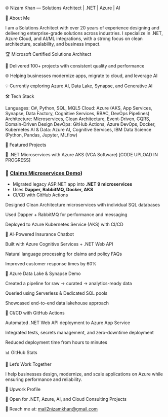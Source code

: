 🌐 Nizam Khan — Solutions Architect | .NET | Azure | AI

👋 About Me

I am a Solutions Architect with over 20 years of experience designing and delivering enterprise-grade solutions across industries.
I specialize in .NET, Azure Cloud, and AI/ML integrations, with a strong focus on clean architecture, scalability, and business impact.

🏆 Microsoft Certified Solutions Architect

🚀 Delivered 100+ projects with consistent quality and performance

🌐 Helping businesses modernize apps, migrate to cloud, and leverage AI

💡 Currently exploring Azure AI, Data Lake, Synapse, and Generative AI

🛠️ Tech Stack

Languages: C#, Python, SQL, MQL5
Cloud: Azure (AKS, App Services, Synapse, Data Factory, Cognitive Services, RBAC, DevOps Pipelines)
Architecture: Microservices, Clean Architecture, Event-Driven, CQRS, Domain-Driven Design
DevOps: GitHub Actions, Azure DevOps, Docker, Kubernetes
AI & Data: Azure AI, Cognitive Services, IBM Data Science (Python, Pandas, Jupyter, MLflow)

📌 Featured Projects

🔹 .NET Microservices with Azure AKS (VCA Software) [CODE UPLOAD IN PROGRESS]
### 🔹 [Claims Microservices Demo](https://github.com/nizlt2014/VCA-demo))  
- Migrated legacy ASP.NET app into **.NET 9 microservices**  
- Uses **Dapper, RabbitMQ, Docker, AKS**  
- CI/CD with GitHub Actions  


Designed Clean Architecture microservices with individual SQL databases

Used Dapper + RabbitMQ for performance and messaging

Deployed to Azure Kubernetes Service (AKS) with CI/CD

🔹 AI-Powered Insurance Chatbot

Built with Azure Cognitive Services + .NET Web API

Natural language processing for claims and policy FAQs

Improved customer response times by 60%

🔹 Azure Data Lake & Synapse Demo

Created a pipeline for raw → curated → analytics-ready data

Queried using Serverless & Dedicated SQL pools

Showcased end-to-end data lakehouse approach

🔹 CI/CD with GitHub Actions

Automated .NET Web API deployment to Azure App Service

Integrated tests, secrets management, and zero-downtime deployment

Reduced deployment time from hours to minutes

📊 GitHub Stats

🤝 Let’s Work Together

I help businesses design, modernize, and scale applications on Azure while ensuring performance and reliability.

🔗 Upwork Profile

💼 Open for .NET, Azure, AI, and Cloud Consulting Projects

📧 Reach me at: mail2nizamkhan@gmail.com
